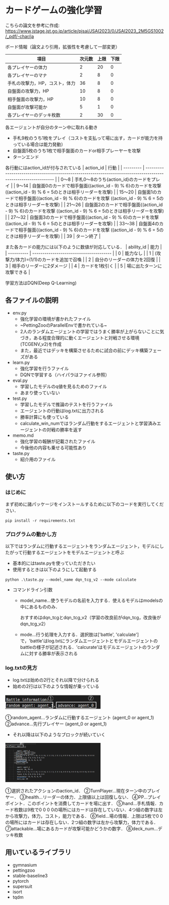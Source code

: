 # カードゲームの強化学習

こちらの論文を参考に作成: https://www.jstage.jst.go.jp/article/pjsai/JSAI2023/0/JSAI2023_2M5GS1002/_pdf/-char/ja

ボード情報（論文より引用，拡張性を考慮して一部変更）

|項目|次元数|上限|下限|
|---|---|---|---|
|各プレイヤーの体力|2|20|0|
|各プレイヤーのマナ|2|8|0|
|手札の攻撃力，HP，コスト，体力|36|8|0|
|自盤面の攻撃力，HP|10|8|0|
|相手盤面の攻撃力，HP|10|8|0|
|自盤面が攻撃可能か|5|1|0|
|各プレイヤーのデッキ枚数|2|30|0|

各エージェントが自分のターン中に取れる動き

- 手札9枚のうち1枚をプレイ（コストを支払って場に出す，カードが能力を持っている場合は能力発動）
- 自盤面5枚のうち1枚で相手盤面のカードor相手プレーヤーを攻撃
- ターンエンド

各行動にはaction_idが付与されている
| action_id | 行動                                                                                                            |
| --------- | --------------------------------------------------------------------------------------------------------------- |
| 0～8      | 手札0～8のうち{action_id}のカードをプレイ                                                                       |
| 9～14     | 自盤面0のカードで相手盤面{(action_id - 9) % 6}のカードを攻撃 ((action_id - 9) % 6 = 5のときは相手リーダーを攻撃) |
| 15～20    | 自盤面1のカードで相手盤面{(action_id - 9) % 6}のカードを攻撃 ((action_id - 9) % 6 = 5のときは相手リーダーを攻撃) |
| 21～26    | 自盤面2のカードで相手盤面{(action_id - 9) % 6}のカードを攻撃 ((action_id - 9) % 6 = 5のときは相手リーダーを攻撃) |
| 27～32    | 自盤面3のカードで相手盤面{(action_id - 9) % 6}のカードを攻撃 ((action_id - 9) % 6 = 5のときは相手リーダーを攻撃) |
| 33～38    | 自盤面4のカードで相手盤面{(action_id - 9) % 6}のカードを攻撃 ((action_id - 9) % 6 = 5のときは相手リーダーを攻撃) |
| 39        | ターン終了 |

また各カードの能力には以下のように数値が対応している．
| ability_id | 能力                                    |
| ---------- | --------------------------------------- |
| 0          | 能力なし                                |
| 1          | (攻撃力/体力)=(1/1)のカードを追加で召喚 |
| 2          | 自分のリーダーの体力を2回復             |
| 3          | 相手のリーダーに2ダメージ               |
| 4          | カードを1枚引く                         |
| 5          | 場に出たターンに攻撃できる |

学習方法はDQN(Deep Q-Learning)


## 各ファイルの説明

- env.py 
  - 強化学習の環境が書かれたファイル
  - ~PettingZooのParallelEnvで書かれている~
  - 2人のランダムエージェントの学習ではうまく勝率が上がらないことに気づき，ある程度合理的に動くエージェントと対戦させる環境(TCGENV_v2)を作成
  - また，最近ではデッキを構築させるために試合の前にデッキ構築フェーズがある
- learn.py
  - 強化学習を行うファイル
  - DQNで学習する（ハイパラはファイル参照）
- eval.py
  - 学習したモデルのq値を見るためのファイル
  - あまり使っていない
- test.py
  - 学習したモデルで推論のテストを行うファイル
  - エージェントの行動はlog.txtに出力される
  - 勝率計算にも使っている
  - calculate_win_numではランダム行動をするエージェントと学習済みエージェントの対戦の勝率を返す
- memo.md
  - 強化学習の報酬が記載されたファイル
  - 今後他の内容も乗せる可能性あり
- taste.py
  - 紹介用のファイル

## 使い方
### はじめに
まず初めに諸パッケージをインストールするために以下のコードを実行してください．
```
pip install -r requirements.txt
```
### プログラムの動かし方
以下ではランダムに行動するエージェントをランダムエージェント，モデルにしたがって行動するエージェントをモデルエージェントと呼ぶ
- 基本的にはtaste.pyを使っていただきたい
- 使用するときは以下のようにして起動する
```
python .\taste.py --model_name dqn_tcg_v2 --mode calculate
```
- コマンドライン引数
  - model_name...使うモデルの名前を入力する．使えるモデルはmodelsの中にあるもののみ．
  
    おすすめはdqn_tcgとdqn_tcg_v2（学習の改良前がdqn_tcg，改良後がdqn_tcg_v2）
  - mode...行う処理を入力する．選択肢は['battle', 'calculate']で，'battle'はlog.txtにランダムエージェントとモデルエージェントのbattleの様子が記述される．'calcurate'はモデルエージェントのランダムに対する勝率が表示される

### log.txtの見方
- log.txtは始めの2行とそれ以降で分けられる
- 始めの2行は以下のような情報が乗っている
<img src="img/battle_information.png" width="60%">

  ①random_agent...ランダムに行動するエージェント (agent_0 or agent_1)
  ②advance...先行プレイヤー (agent_0 or agent_1)
- それ以降は以下のようなブロックが続いていく
<img src="img/battle_log.png" width="60%">

  ①選択されたアクションのaction_id．
  ②TurnPlayer...現在ターン中のプレイヤー．
  ③health...リーダーの体力．上限値以上は回復しない．
  ④PP...プレイポイント．このポイントを消費してカードを場に出す．
  ⑤hand...手札情報．カード枚数は9枚で0 0 0 0の場所にはカードは存在していない．4つ組の数字は左から攻撃力，体力，コスト，能力である．
  ⑥field...場の情報．上限は5枚で0 0の場所にはカードは存在しない．2つ組の数字は左から攻撃力，体力である．
  ⑦attackable...場にあるカードが攻撃可能かどうかの数字．
  ⑧deck_num...デッキ枚数

## 用いているライブラリ
- gymnasium
- pettingzoo
- stable-baseline3
- pytorch
- supersuit
- isort
- tqdm

